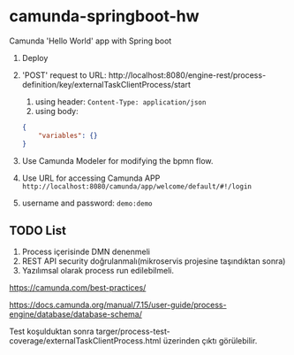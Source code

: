 # camunda-springboot-hw
Camunda 'Hello World' app with Spring boot



1. Deploy
2. 'POST' request to URL: http://localhost:8080/engine-rest/process-definition/key/externalTaskClientProcess/start
   1. using header: `Content-Type: application/json`
   2. using body:
    ```json
    {
        "variables": {}
    }
    ```
3. Use Camunda Modeler for modifying the bpmn flow.
4. Use URL for accessing Camunda APP 
`http://localhost:8080/camunda/app/welcome/default/#!/login`

5. username and password: `demo:demo`


## TODO List
1. Process içerisinde DMN denenmeli
2. REST API security doğrulanmalı(mikroservis projesine taşındıktan sonra)
3. Yazılımsal olarak process run edilebilmeli.

https://camunda.com/best-practices/

https://docs.camunda.org/manual/7.15/user-guide/process-engine/database/database-schema/

Test koşulduktan sonra targer/process-test-coverage/externalTaskClientProcess.html üzerinden çıktı görülebilir.